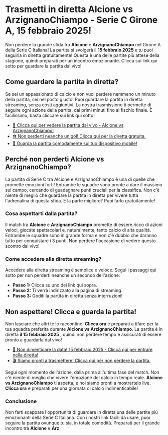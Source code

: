 # Trasmetti in diretta Alcione vs ArzignanoChiampo - Serie C Girone A, 15 febbraio 2025!

Non perdere la grande sfida tra **Alcione** e **ArzignanoChiampo** nel Girone A della Serie C Italiana! La partita si svolgerà il **15 febbraio 2025** e tu puoi seguirla in diretta gratuitamente! Questa è una delle partite più attese della stagione, quindi preparati per un incontro emozionante. Clicca sui link qui sotto per guardare la partita dal vivo!

## Come guardare la partita in diretta?

Se sei un appassionato di calcio e non vuoi perdere nemmeno un minuto della partita, sei nel posto giusto! Puoi guardare la partita in diretta streaming, senza costi aggiuntivi. La nostra trasmissione ti permette di seguire ogni azione della partita, dai primi minuti fino al fischio finale. È facilissimo, basta cliccare sui link qui sotto!

- [🎥 Clicca qui per vedere la partita dal vivo - Alcione vs ArzignanoChiampo!](https://tinyurl.com/livestreamfreeo?st=Alcione+vs+ArzignanoChiampo&si=ghc)
- [⚽ Non perderti neanche un gol! Clicca qui per la diretta gratuita.](https://tinyurl.com/livestreamfreeo?st=Alcione+vs+ArzignanoChiampo&si=ghc)
- [📱 Guarda la partita comodamente sul tuo dispositivo mobile!](https://tinyurl.com/livestreamfreeo?st=Alcione+vs+ArzignanoChiampo&si=ghc)

## Perché non perderti Alcione vs ArzignanoChiampo?

La partita di Serie C tra Alcione e ArzignanoChiampo è una di quelle che promette emozioni forti! Entrambe le squadre sono pronte a dare il massimo sul campo, cercando di guadagnare punti cruciali per la classifica. Non c'è niente di meglio che guardare la partita in diretta per vivere tutta l'adrenalina di questa sfida. E la parte migliore? Puoi farlo gratuitamente!

### Cosa aspettarti dalla partita?

Il match tra **Alcione** e **ArzignanoChiampo** promette di essere ricco di azioni veloci, giocate spettacolari e, naturalmente, tanto calcio di alta qualità. Entrambe le squadre sono in grande forma e non c'è dubbio che daranno tutto per conquistare i 3 punti. Non perdere l'occasione di vedere questo scontro dal vivo!

### Come accedere alla diretta streaming?

Accedere alla diretta streaming è semplice e veloce. Segui i passaggi qui sotto per non perderti neanche un secondo dell'azione:

- **Passo 1:** Clicca su uno dei link qui sopra.
- **Passo 2:** Ti verrà indirizzato alla pagina di streaming.
- **Passo 3:** Goditi la partita in diretta senza interruzioni!

## Non aspettare! Clicca e guarda la partita!

Non lasciare che altri te lo raccontino! **Clicca ora** e preparati a tifare per la tua squadra preferita durante **Alcione vs ArzignanoChiampo**. La partita è in diretta **il 15 febbraio 2025** , quindi non perdere tempo e assicurati di essere pronto a guardarla dal vivo!

- [📅 Non dimenticare la data! 15 febbraio 2025 - Clicca qui per entrare nella diretta!](https://tinyurl.com/livestreamfreeo?st=Alcione+vs+ArzignanoChiampo&si=ghc)
- [🎬 Siamo pronti a trasmettere! Clicca qui per non perdere la partita.](https://tinyurl.com/livestreamfreeo?st=Alcione+vs+ArzignanoChiampo&si=ghc)

Segui ogni momento dell'azione, dalla prima all'ultima fase del match. Non c'è niente di meglio che vivere l'emozione del calcio in tempo reale. **Alcione vs ArzignanoChiampo** ti aspetta, e noi siamo pronti a mostrartelo live. **Clicca ora** e preparati per una giornata di calcio indimenticabile!

### Conclusione

Non farti scappare l'opportunità di guardare in diretta una delle partite più emozionanti della Serie C Italiana. Con i nostri link facili da usare, puoi seguire la partita ovunque tu sia, in totale comodità. Preparati per il grande incontro tra **Alcione** e **Arz**
